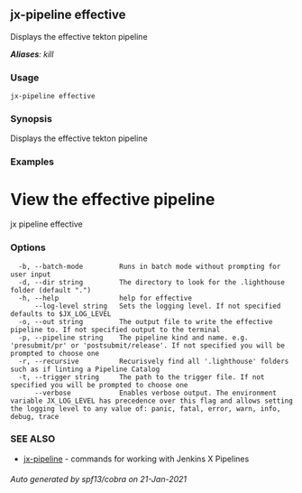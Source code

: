 ## jx-pipeline effective

Displays the effective tekton pipeline

***Aliases**: kill*

### Usage

```
jx-pipeline effective
```

### Synopsis

Displays the effective tekton pipeline

### Examples

  # View the effective pipeline
  jx pipeline effective

### Options

```
  -b, --batch-mode         Runs in batch mode without prompting for user input
  -d, --dir string         The directory to look for the .lighthouse folder (default ".")
  -h, --help               help for effective
      --log-level string   Sets the logging level. If not specified defaults to $JX_LOG_LEVEL
  -o, --out string         The output file to write the effective pipeline to. If not specified output to the terminal
  -p, --pipeline string    The pipeline kind and name. e.g. 'presubmit/pr' or 'postsubmit/release'. If not specified you will be prompted to choose one
  -r, --recursive          Recurisvely find all '.lighthouse' folders such as if linting a Pipeline Catalog
  -t, --trigger string     The path to the trigger file. If not specified you will be prompted to choose one
      --verbose            Enables verbose output. The environment variable JX_LOG_LEVEL has precedence over this flag and allows setting the logging level to any value of: panic, fatal, error, warn, info, debug, trace
```

### SEE ALSO

* [jx-pipeline](jx-pipeline.md)	 - commands for working with Jenkins X Pipelines

###### Auto generated by spf13/cobra on 21-Jan-2021

